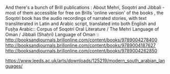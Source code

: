 
And there's a bunch of Brill publications : About Mehri, Soqotri and Jibbali  -  most of them accessible for free on Brills 'online version' of the books , the Soqotri book has the audio recordings of narrated stories, with text transliterated in Latin and Arabic script, translated into both English and Fuṣẖa Arabic::
Corpus of Soqotri Oral Literature / The Mehri Language of Oman /  Jibbali (Shaḥri) Language of Oman ::
http://booksandjournals.brillonline.com/content/books/9789004278400
http://booksandjournals.brillonline.com/content/books/9789004187627
http://booksandjournals.brillonline.com/content/books/9789004262850


https://www.leeds.ac.uk/arts/downloads/125219/modern_south_arabian_languages/


